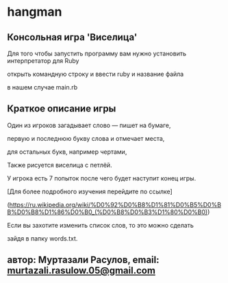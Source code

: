 # hangman 

## Консольная игра 'Виселица' 

Для того чтобы запустить программу вам нужно установить интерпретатор для Ruby

открыть командную строку и ввести ruby и  название файла

в нашем случае main.rb

## Краткое описание игры 

Один из игроков загадывает слово — пишет на бумаге,

первую и последнюю букву слова и отмечает места,

для остальных букв, например чертами,

Также рисуется виселица с петлёй.

У игрока есть 7 попыток после чего будет наступит конец игры.

[Для более подробного изучения перейдите по ссылке]

(https://ru.wikipedia.org/wiki/%D0%92%D0%B8%D1%81%D0%B5%D0%BB%D0%B8%D1%86%D0%B0_(%D0%B8%D0%B3%D1%80%D0%B0))

Если вы захотите изменить список слов, то это можно сделать 

зайдя в папку words.txt.

## автор: Муртазали Расулов, email: murtazali.rasulow.05@gmail.com

